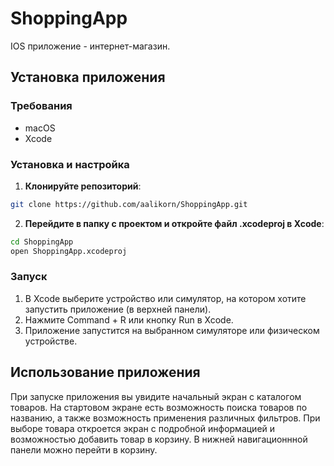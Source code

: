 # ShoppingApp

IOS приложение - интернет-магазин.

## Установка приложения

### Требования
- macOS
- Xcode

### Установка и настройка

1. **Клонируйте репозиторий**:
```bash
git clone https://github.com/aalikorn/ShoppingApp.git
```
2. **Перейдите в папку с проектом и откройте файл .xcodeproj в Xcode**:
```bash
cd ShoppingApp
open ShoppingApp.xcodeproj
```
### Запуск

1. В Xcode выберите устройство или симулятор, на котором хотите запустить приложение (в верхней панели).
2. Нажмите Command + R или кнопку Run в Xcode.
3. Приложение запустится на выбранном симуляторе или физическом устройстве.


## Использование приложения

При запуске приложения вы увидите начальный экран с каталогом товаров. На стартовом экране есть возможность поиска товаров по названию, а также возможность применения различных фильтров.
При выборе товара откроется экран с подробной информацией и возможностью добавить товар в корзину.
В нижней навигационнной панели можно перейти в корзину.




